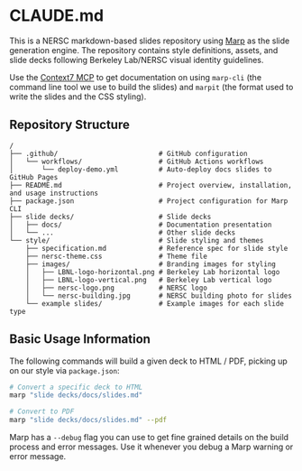 # CLAUDE.md

This is a NERSC markdown-based slides repository using [Marp](https://marp.app/) as the slide generation engine. The repository contains style definitions, assets, and slide decks following Berkeley Lab/NERSC visual identity guidelines.

Use the [Context7 MCP](https://context7.com/) to get documentation on using `marp-cli` (the command line tool we use to build the slides) and `marpit` (the format used to write the slides and the CSS styling). 

## Repository Structure

```
/
├── .github/                         # GitHub configuration
│   └── workflows/                   # GitHub Actions workflows
│       └── deploy-demo.yml          # Auto-deploy docs slides to GitHub Pages
├── README.md                        # Project overview, installation, and usage instructions
├── package.json                     # Project configuration for Marp CLI
├── slide decks/                     # Slide decks
│   ├── docs/                        # Documentation presentation
│   └── ...                          # Other slide decks
└── style/                           # Slide styling and themes
    ├── specification.md             # Reference spec for slide style
    ├── nersc-theme.css              # Theme file
    ├── images/                      # Branding images for styling
    │   ├── LBNL-logo-horizontal.png # Berkeley Lab horizontal logo
    │   ├── LBNL-logo-vertical.png   # Berkeley Lab vertical logo
    │   ├── nersc-logo.png           # NERSC logo
    │   └── nersc-building.jpg       # NERSC building photo for slides
    └── example slides/              # Example images for each slide type
```

## Basic Usage Information

The following commands will build a given deck to HTML / PDF, picking up on our style via `package.json`:

```sh
# Convert a specific deck to HTML
marp "slide decks/docs/slides.md"

# Convert to PDF
marp "slide decks/docs/slides.md" --pdf
```

Marp has a `--debug` flag you can use to get fine grained details on the build process and error messages.
Use it whenever you debug a Marp warning or error message.